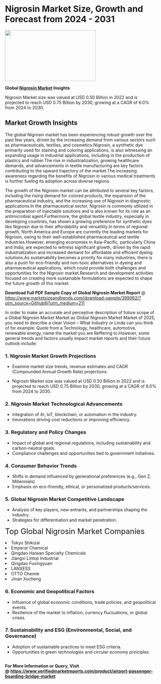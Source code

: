 <H1>Nigrosin Market Size, Growth and Forecast from 2024 - 2031</H1><img class="aligncenter size-medium wp-image-584254" src="https://thirdeyenews.in/wp-content/uploads/2024/09/Global-Market-Research-300x168.jpeg" alt="" width="300" height="168" /><p><strong>Global&nbsp;<a href="https://www.marketsizeandtrends.com/download-sample/399062/?utm_source=Github8j?utm_medium=211">Nigrosin Market</a> Insights</strong></p><p>Nigrosin Market size was valued at USD 0.50 Billion in 2022 and is projected to reach USD 0.75 Billion by 2030, growing at a CAGR of 6.0% from 2024 to 2030.</p><p><h2>Market Growth Insights</h2> <p>The global Nigrosin market has been experiencing robust growth over the past few years, driven by the increasing demand from various sectors such as pharmaceuticals, textiles, and cosmetics.Nigrosin, a synthetic dye primarily used for staining and coloring applications, is also witnessing an expanding usage in industrial applications, including in the production of plastics and rubber.The rise in industrialization, growing healthcare demands, and advancements in textile manufacturing are key factors contributing to the upward trajectory of the market.The increasing awareness regarding the benefits of Nigrosin in various medical treatments is further fueling its adoption across diverse regions.</p> <p>The growth of the Nigrosin market can be attributed to several key factors, including the rising demand for colored products, the expansion of the pharmaceutical industry, and the increasing use of Nigrosin in diagnostic applications.In the pharmaceutical sector, Nigrosin is commonly utilized in the preparation of injectable solutions and is also known for its role as an antimicrobial agent.Furthermore, the global textile industry, especially in developing countries, has shown a growing preference for synthetic dyes like Nigrosin due to their affordability and versatility.In terms of regional growth, North America and Europe are currently the leading markets for Nigrosin, owing to their well-established pharmaceutical and textile industries.However, emerging economies in Asia-Pacific, particularly China and India, are expected to witness significant growth, driven by the rapid industrialization and increased demand for affordable and efficient dyeing solutions.As sustainability becomes a priority for many industries, there is also a push for eco-friendly and non-toxic alternatives in dyeing and pharmaceutical applications, which could provide both challenges and opportunities for the Nigrosin market.Research and development activities focused on creating more sustainable formulations are expected to shape the future growth of this market.</p> <p><span class=""><strong>Download Full PDF Sample Copy of Global Nigrosin Market Report</strong> @ <a href="https://www.marketsizeandtrends.com/download-sample/399062/?utm_source=Github8j?utm_medium=211" target="_blank">https://www.marketsizeandtrends.com/download-sample/399062/?utm_source=Github8j?utm_medium=211</a></span></p><p>In order to make an accurate and perceptive description of future scope of a Global&nbsp;Nigrosin Market Market as Global&nbsp;Nigrosin Market Market of 2025, you need to describe a clear Vision &ndash; What Industry or Linda can you think of for example: Quote from a Technology, healthcare, automotive, renewable energy, name the market you are Reffering to.However, some general trends and factors usually impact market reports and their future outlook include:</p><h3>1.&nbsp;<strong>Nigrosin Market Growth Projections</strong></h3><ul><li>Examine market size trends, revenue estimates and CAGR (Compounded Annual Growth Rate) projections.</li><li><p>Nigrosin Market size was valued at USD 0.50 Billion in 2022 and is projected to reach USD 0.75 Billion by 2030, growing at a CAGR of 6.0% from 2024 to 2030.</p></li></ul><h3>2.&nbsp;<strong>Nigrosin Market Technological Advancements</strong></h3><ul><li>Integration of AI, IoT, blockchain, or automation in the industry.</li><li>Innovations driving cost reductions or improving efficiency.</li></ul><h3>3.&nbsp;<strong>Regulatory and Policy Changes</strong></h3><ul><li>Impact of global and regional regulations, including sustainability and carbon-neutral goals.</li><li>Compliance challenges and opportunities tied to government initiatives.</li></ul><h3>4.&nbsp;<strong>Consumer Behavior Trends</strong></h3><ul><li>Shifts in demand influenced by generational preferences (e.g., Gen Z, Millennials).</li><li>Emphasis on eco-friendly, ethical, or personalized products/services.</li></ul><h3>5.&nbsp;<strong>Global Nigrosin Market Competitive Landscape</strong></h3><ul><li>Analysis of key players, new entrants, and partnerships shaping the industry.</li><li>Strategies for differentiation and market penetration.</li></ul><p data-pm-slice="1 1 []"><span style="color: inherit; font-family: inherit; font-size: 25px;">Top Global Nigrosin Market Companies</span></p><div class="" data-test-id=""><p><li>Tokyo Shikizai</li><li> Emperor Chemical</li><li> Qingdao Haiwan Specialty Chemicals</li><li> Jiangxi Lintop Industrial</li><li> Qingdao Fuxingyuan</li><li> LANXESS</li><li> OTTO Chemie</li><li> Jinan Xucheng</li></p></div><h3>6.&nbsp;<strong>Economic and Geopolitical Factors</strong></h3><ul><li>Influence of global economic conditions, trade policies, and geopolitical events.</li><li>Resilience of the market to inflation, currency fluctuations, or global crises.</li></ul><h3>7.&nbsp;<strong>Sustainability and ESG (Environmental, Social, and Governance)</strong></h3><ul><li>Adoption of sustainable practices to meet ESG criteria.</li><li>Opportunities in green technologies and circular economy principles.</li></ul><h2><strong style="font-size: 14px;">For More Information or Query, Visit @&nbsp;</strong><a style="background-color: #ffffff; font-size: 14px;" href="https://www.marketsizeandtrends.com/report/nigrosin-market/" target="_blank">https://www.verifiedmarketreports.com/product/airport-passenger-boarding-bridge-market</a></h2>